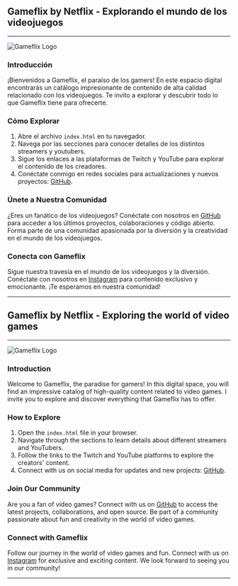 ## Gameflix by Netflix - Explorando el mundo de los videojuegos

---

![Gameflix Logo](https://wallpaperaccess.com/full/6075689.png)

### Introducción

¡Bienvenidos a Gameflix, el paraíso de los gamers! En este espacio digital encontrarás un catálogo impresionante de contenido de alta calidad relacionado con los videojuegos. Te invito a explorar y descubrir todo lo que Gameflix tiene para ofrecerte.

### Cómo Explorar

1. Abre el archivo `index.html` en tu navegador.
2. Navega por las secciones para conocer detalles de los distintos streamers y youtubers.
3. Sigue los enlaces a las plataformas de Twitch y YouTube para explorar el contenido de los creadores.
4. Conéctate conmigo en redes sociales para actualizaciones y nuevos proyectos: [GitHub](https://github.com/Gameflix).

### Únete a Nuestra Comunidad

¿Eres un fanático de los videojuegos? Conéctate con nosotros en [GitHub](https://github.com/Gameflix) para acceder a los últimos proyectos, colaboraciones y código abierto. Forma parte de una comunidad apasionada por la diversión y la creatividad en el mundo de los videojuegos.

### Conecta con Gameflix

Sigue nuestra travesía en el mundo de los videojuegos y la diversión. Conéctate con nosotros en [Instagram](https://www.instagram.com/Gameflix) para contenido exclusivo y emocionante. ¡Te esperamos en nuestra comunidad!

---

## Gameflix by Netflix - Exploring the world of video games

---

![Gameflix Logo](https://wallpaperaccess.com/full/6075689.png)

### Introduction

Welcome to Gameflix, the paradise for gamers! In this digital space, you will find an impressive catalog of high-quality content related to video games. I invite you to explore and discover everything that Gameflix has to offer.

### How to Explore

1. Open the `index.html` file in your browser.
2. Navigate through the sections to learn details about different streamers and YouTubers.
3. Follow the links to the Twitch and YouTube platforms to explore the creators' content.
4. Connect with us on social media for updates and new projects: [GitHub](https://github.com/Gameflix).

### Join Our Community

Are you a fan of video games? Connect with us on [GitHub](https://github.com/Gameflix) to access the latest projects, collaborations, and open source. Be part of a community passionate about fun and creativity in the world of video games.

### Connect with Gameflix

Follow our journey in the world of video games and fun. Connect with us on [Instagram](https://www.instagram.com/Gameflix) for exclusive and exciting content. We look forward to seeing you in our community!

---

